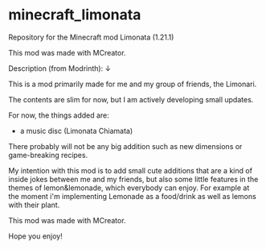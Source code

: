 # minecraft_limonata
Repository for the Minecraft mod Limonata (1.21.1)

This mod was made with MCreator.

Description (from Modrinth): ↓

This is a mod primarily made for me and my group of friends, the Limonari.

The contents are slim for now, but I am actively developing small updates.

For now, the things added are:

- a music disc (Limonata Chiamata)

There probably will not be any big addition such as new dimensions or game-breaking recipes.

My intention with this mod is to add small cute additions that are a kind of inside jokes between me and my friends, but also some little features in the themes of lemon&lemonade, which everybody can enjoy. For example at the moment i'm implementing Lemonade as a food/drink as well as lemons with their plant.

This mod was made with MCreator.

Hope you enjoy!
